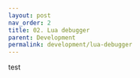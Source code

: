 ```yaml
---
layout: post
nav_order: 2
title: 02. Lua debugger
parent: Development
permalink: development/lua-debugger
---
```


test